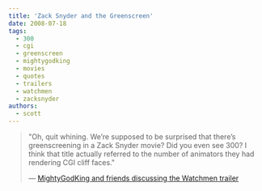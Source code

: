 ```yaml
---
title: 'Zack Snyder and the Greenscreen'
date: 2008-07-18
tags:
  - 300
  - cgi
  - greenscreen
  - mightygodking
  - movies
  - quotes
  - trailers
  - watchmen
  - zacksnyder
authors:
  - scott
---
```


> "Oh, quit whining. We’re supposed to be surprised that there’s greenscreening in a Zack Snyder movie? Did you even see 300? I think that title actually referred to the number of animators they had rendering CGI cliff faces."
>
> — [MightyGodKing and friends discussing the Watchmen trailer](http://mightygodking.com/index.php/2008/07/18/who-watches-the-watchmen-online-in-a-compressed-video-format/)
